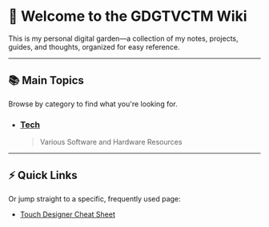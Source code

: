 # 🧠 Welcome to the GDGTVCTM Wiki

This is my personal digital garden—a collection of my notes, projects, guides, and thoughts, organized for easy reference.

---

## 📚 Main Topics

Browse by category to find what you're looking for.

* ### [Tech](Tech/)
    > Various Software and Hardware Resources
---

## ⚡ Quick Links

Or jump straight to a specific, frequently used page:

* [Touch Designer Cheat Sheet](Tech/Touch-Designer-Cheat-Sheet.md)
